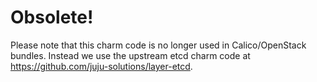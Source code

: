 # Obsolete!

Please note that this charm code is no longer used in Calico/OpenStack bundles.
Instead we use the upstream etcd charm code at
https://github.com/juju-solutions/layer-etcd.

